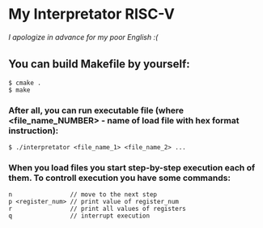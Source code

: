 # **My Interpretator RISC-V**

###### I apologize in advance for my poor English :(

## You can build Makefile by yourself:
```
$ cmake .
$ make
```

### After all, you can <b> run </b> executable file (where <file_name_NUMBER> - name of load file with hex format instruction):
```
$ ./interpretator <file_name_1> <file_name_2> ...
``` 

### When you load files you start step-by-step execution each of them. To controll execution you have some commands: 
```
n                // move to the next step
p <register_num> // print value of register_num
r                // print all values of registers
q                // interrupt execution
```
